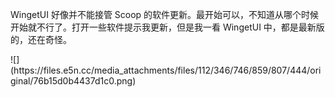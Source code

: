 <p>WingetUI 好像并不能接管 Scoop 的软件更新。最开始可以，不知道从哪个时候开始就不行了。打开一些软件提示我更新，但是我一看 WingetUI 中，都是最新版的，还在奇怪。</p>
![](https://files.e5n.cc/media_attachments/files/112/346/746/859/807/444/original/76b15d0b4437d1c0.png)